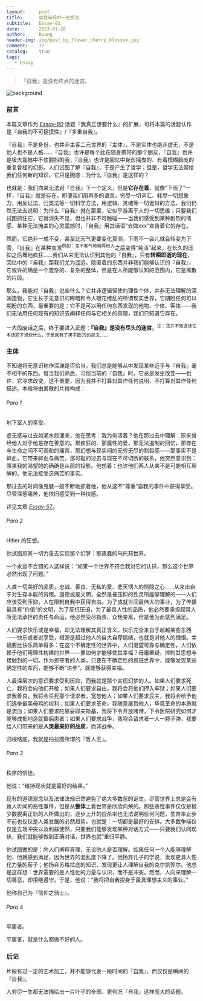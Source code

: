 ```yaml
---
layout:     post
title:      自我审视的一些想法
subtitle:   Essay-81
date:       2023-01-28
author:     Huang
header-img: img/post_bg_flower_cherry_blossom.jpg
comment:    77
catalog:    true
tags:
   - Essay
---
```


> 『自我』是没有终点的迷宫。

![background](https://huang-feiyu.github.io/img/post_bg_flower_cherry_blossom.jpg)

### 前言

本篇文章作为 *[Essay-80](https://xn--29s704loyd.com/2023/01/08/Essay-80/)* 话题『我真正想要什么』的扩展，可将本篇的话题认作是『自我的不可捉摸性』/『多重自我』。

『自我』不是身份，也并非主客二元世界的『主体』，不是实体也绝非虚无，不是他人也不是人格……『自我』也许是每个此在随身携带的那个朋友，『自我』也许是极大震撼中不住颤抖的我，『自我』也许是回忆中身形摇曳的、有着模糊脸庞的重复曾经的幻影。人们试图了解『自我』，于是产生了哲学；但是，哲学无法带给我们任何新的知识，它只是困惑：为什么『自我』是这样的？

也就是：我们向来无法对『自我』下一个定义，但是**它存在着**，就像“下雨了”一样，『自我』就是存在。即便我们用再多的语言，穷尽一切词汇、耗尽一切想象力，用反证法、归类法等一切科学方法，用逻辑、灵魂等一切诡辩的方法，我们仍然无法去说明：为什么『自我』就在那里，它似乎游离于人的一切思维；只要我们试图抓住它，它就消失不见，但也并非不可触碰——当我们感受到某种剧烈的情感、某种无法掩盖的心灵震撼时，『自我』用其话语“去做xxx”宣告着它的存在。

然而，它绝非一成不变，甚至比天气更要变化莫测。下雨不一会儿就会转变为下雪，『自我』在某种宣泄<sup>例如：毫不客气地侮辱他人</sup>之后变得“纯洁”起来，在长久的压抑之后蓦地疯狂……我们从来无法认识到其他的『自我』，只有**转瞬即逝的现在**，回忆中的『自我』距我们尤为遥远。隐匿着的东西并非我们能够认识的『自我』，它或许的确是一个庞杂的、复杂的整体，但是在人所能够认知的范围内，它是离散的片段。

那么，我能对『自我』说些什么？它并非逻辑驱使的理性个体，并非无法理解的深渊造物，它生长于无意识的晦暗和令人眼花缭乱的所谓现实世界，它期盼任何可以期盼的东西，最重要的是：它不是可以用任何东西发现的他物、个体、客体——我们无法用任何现有的知识去阐释任何与它相关的真理，我们只知道它存在。

一大段废话之后，终于要进入正题：**『自我』是没有尽头的迷宫**。<sup>注：我并不知道该在本话题下说些什么，于是就有了凑字数(?)的前文……</sup>

### 主体

不知道将无意识称作深渊是否恰当，我们总是能够从中发现某些近乎与『自我』毫不相干的东西。每当我们熟悉、习惯当前的『自我』时，它总是发生改变——也许，它寻求改变。这不重要，因为我并不打算对其作任何说明、不打算对其作任何描述。本段将由离散的片段构成：

###### Para 1

地下室人的享受。

虚无感与过去如潮水般涌来，他在思考：我为何活着？他在那过去中理解：原来曾经他人对于他是存在善意的。那疯狂的、那魔性的爱，那无法遏制的回忆，那存在与生命之间不可调和的痛苦，那幻想与现实间的无穷无尽的割裂感——那事实不是鲜血，它带来鲜血与痛苦。那可耻的过去与现在不可切断的联系，他突然意识到：原来我的渴望的的确确是从前的投影。他想着：也许他们两人从来不是可能相互理解的。他无法接受这痛苦的事实。

那过去的时间像鬼魅一般不断地抓着他，他从这不“尊重”自我的事件中获得享受。尽管深感痛苦，他依旧感受到一种快感。

详见文章 *[Essay-57](https://xn--29s704loyd.com/2022/05/22/Essay-57/)*。

###### Para 2

Hitler 的狂想。

他试图用其一切力量去实现那个幻梦：那愚蠢的乌托邦世界。

一个永远不会错的人这样说：“如果一个世界不符合我对它的认识，那么这个世界必然出现了问题。”

人类一切美好的品质，忠诚、善良、无私的爱、悲天悯人的恻隐之心……从来出自于对生存本能的背叛。道德或是文明，全然是被压抑的性灵所能够理解的——人们应该受到压抑，人在限制自我中获得自由。为了成就世间最伟大的事业，为了传播最具有“价值”的文明，为了反抗压迫，为了最具人性的品质，他必然要承担起常人所无法承担的责任与命运，他必然受尽指责、众叛亲离，但是他为此感到满足。

人们要求快乐或是幸福，却无法理解其真正含义。快乐完全来自于超越某些东西——快乐或者说享受，根源是超过他人的自大自卑情绪，也就是对他人的憎恨。幸福要比快乐简单得多：在这个不确定性的世界中，人们渴望可靠与确定性，人们依赖于他们用理性构建的世界——要如何才能够使其幸福？毋庸置疑，控制其思想与接触到的一切。作为掠夺者的人类，只要在不确定性的疯狂世界中，能够发现某些确定性的东西，能够不断“进步”，就能够获得幸福。

人最深层次的意识要求受到压抑，而我就是那个实现幻梦的人。如果人们要求死亡，我将会向他们开枪；如果人们要求自由，我将会将他们押入牢狱；如果人们要求我善良，我将会杀死那个请求者，宽恕他人；如果人们要求民主，我将会给予他们选举最美母鸡的权利；如果人们要求革命，我随意屠戮他人，毕竟革命的本质就是流血；如果人们要求陀思妥耶夫斯基，我将下令开放赌博，下令医院研究如何才能够成批地造就癫痫患者；如果人们要求战争，我将会请求者一人一颗子弹，我要给人们带来的是**人类最美好的品质**，而非战争。

归根结底，我就是柏拉图所谓的『哲人王』。

###### Para 3

秩序的信徒。

他说：“维持现状就是最好的结果。”

现有的道德观念以及法律法规已然避免了绝大多数恶的诞生。尽管世界上总是会有耸人听闻的恶性事件，但是从**整体**上看世界是欣欣向荣的。那些恶性事件仅仅是极少数脱离正轨的人所做出的，逐步上升的自杀率也无法说明任何问题，生育率止步不前也仅仅是人类发展的必然趋势。也就是：一切都是最好的安排。大多数争端仅仅是立场冲突以及利益使然，只要我们能够发现某种对话方式——只要我们认同现状，我们就能够做到正确对话，世界也就“重归平静。

他试图做的是：向人们阐释真理，无论他人是否理解。如果任何一个人能够理解他，他就感到满足，因为世界的混乱度下降了。他扬弃孔子的学说，发现更具人性化力量的荀子；他扬弃苏格拉底的知识，发现更让人理解自我的克尔凯郭尔。他总是这样想：世界需要的是人性化的力量与认识，而不是冲突。然而，人向来理解一切善恶，却拒绝遵守。于是，他说：“我将把自我投身于最具理想主义的事业。”

他称自己为『信仰之骑士』。

###### Para 4

平庸者。

平庸者，就是什么都做不好的人。

### 后记

片段有过一定的艺术加工，并不能够代表一段时间的『自我』，而仅仅是瞬间的『自我』。

人穷尽一生都无法描绘出一片叶子的全部，更何况『自我』这样庞大的话题。
